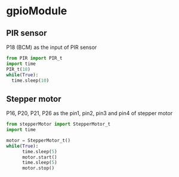 # gpioModule

## PIR sensor
  P18 (BCM) as the input of PIR sensor
  
```python
from PIR import PIR_t
import time
PIR_t(18)  
while(True):
  time.sleep(10)
```

## Stepper motor 
  P16, P20, P21, P26 as the pin1, pin2, pin3 and pin4 of stepper motor
  
```python
from stepperMotor import StepperMotor_t
import time

motor = StepperMotor_t()
while(True):
      time.sleep(5)
      motor.start()
      time.sleep(5)
      motor.stop()
```
